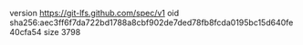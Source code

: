 version https://git-lfs.github.com/spec/v1
oid sha256:aec3ff6f7da722bd1788a8cbf902de7ded78fb8fcda0195bc15d640fe40cfa54
size 3798

